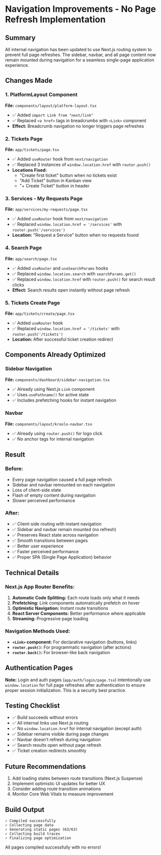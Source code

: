 # Navigation Improvements - No Page Refresh Implementation

## Summary
All internal navigation has been updated to use Next.js routing system to prevent full page refreshes. The sidebar, navbar, and all page content now remain mounted during navigation for a seamless single-page application experience.

## Changes Made

### 1. PlatformLayout Component
**File:** `components/layout/platform-layout.tsx`
- ✅ Added `import Link from "next/link"`
- ✅ Replaced `<a href>` tags in breadcrumbs with `<Link>` component
- **Effect:** Breadcrumb navigation no longer triggers page refreshes

### 2. Tickets Page
**File:** `app/tickets/page.tsx`
- ✅ Added `useRouter` hook from `next/navigation`
- ✅ Replaced 3 instances of `window.location.href` with `router.push()`
- **Locations Fixed:**
  - "Create first ticket" button when no tickets exist
  - "Add Ticket" button in Kanban view
  - "+ Create Ticket" button in header

### 3. Services - My Requests Page
**File:** `app/services/my-requests/page.tsx`
- ✅ Added `useRouter` hook from `next/navigation`
- ✅ Replaced `window.location.href = '/services'` with `router.push('/services')`
- **Location:** "Request a Service" button when no requests found

### 4. Search Page
**File:** `app/search/page.tsx`
- ✅ Added `useRouter` and `useSearchParams` hooks
- ✅ Replaced `window.location.search` with `searchParams.get()`
- ✅ Replaced `window.location.href` with `router.push()` for search result clicks
- **Effect:** Search results open instantly without page refresh

### 5. Tickets Create Page
**File:** `app/tickets/create/page.tsx`
- ✅ Added `useRouter` hook
- ✅ Replaced `window.location.href = '/tickets'` with `router.push('/tickets')`
- **Location:** After successful ticket creation redirect

## Components Already Optimized

### Sidebar Navigation
**File:** `components/dashboard/sidebar-navigation.tsx`
- ✅ Already using Next.js `Link` component
- ✅ Uses `usePathname()` for active state
- ✅ Includes prefetching hooks for instant navigation

### Navbar
**File:** `components/layout/kroolo-navbar.tsx`
- ✅ Already using `router.push()` for logo click
- ✅ No anchor tags for internal navigation

## Result

### Before:
- Every page navigation caused a full page refresh
- Sidebar and navbar remounted on each navigation
- Loss of client-side state
- Flash of empty content during navigation
- Slower perceived performance

### After:
- ✅ Client-side routing with instant navigation
- ✅ Sidebar and navbar remain mounted (no refresh)
- ✅ Preserves React state across navigation
- ✅ Smooth transitions between pages
- ✅ Better user experience
- ✅ Faster perceived performance
- ✅ Proper SPA (Single Page Application) behavior

## Technical Details

### Next.js App Router Benefits:
1. **Automatic Code Splitting:** Each route loads only what it needs
2. **Prefetching:** Link components automatically prefetch on hover
3. **Optimistic Navigation:** Instant route transitions
4. **React Server Components:** Better performance where applicable
5. **Streaming:** Progressive page loading

### Navigation Methods Used:
- **`<Link>` component:** For declarative navigation (buttons, links)
- **`router.push()`:** For programmatic navigation (after actions)
- **`router.back()`:** For browser-like back navigation

## Authentication Pages
**Note:** Login and auth pages (`app/auth/login/page.tsx`) intentionally use `window.location` for full page refreshes after authentication to ensure proper session initialization. This is a security best practice.

## Testing Checklist
- ✅ Build succeeds without errors
- ✅ All internal links use Next.js routing
- ✅ No `window.location.href` for internal navigation (except auth)
- ✅ Sidebar remains visible during page changes
- ✅ Navbar doesn't refresh during navigation
- ✅ Search results open without page refresh
- ✅ Ticket creation redirects smoothly

## Future Recommendations
1. Add loading states between route transitions (Next.js Suspense)
2. Implement optimistic UI updates for better UX
3. Consider adding route transition animations
4. Monitor Core Web Vitals to measure improvement

## Build Output
```
✓ Compiled successfully
✓ Collecting page data
✓ Generating static pages (63/63)
✓ Collecting build traces
✓ Finalizing page optimization
```

All pages compiled successfully with no errors!

